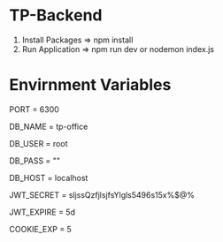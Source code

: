 # TP-Backend

1. Install Packages
    => npm install
2. Run Application
    => npm run dev or nodemon index.js

# Envirnment Variables 
<!-- Changes Always  need to be made in the .env file -->
PORT = 6300

DB_NAME = tp-office

DB_USER = root

DB_PASS = ""

DB_HOST = localhost

JWT_SECRET = sljssQzfjlsjfsYlgls5496s15x%$@%

JWT_EXPIRE = 5d

COOKIE_EXP = 5